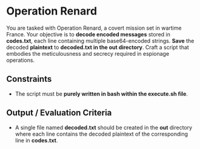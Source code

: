 # Operation Renard

You are tasked with Operation Renard, a covert mission set in wartime France. Your objective is to **decode encoded messages** stored in **codes.txt**, each line containing multiple base64-encoded strings. **Save** the decoded **plaintext** to **decoded.txt in the out directory**. Craft a script that embodies the meticulousness and secrecy required in espionage operations.

## Constraints

- The script must be **purely written in bash within the execute.sh file**.

## Output / Evaluation Criteria

- A single file named **decoded.txt** should be created in the **out** directory where each line contains the decoded plaintext of the corresponding line in **codes.txt**.